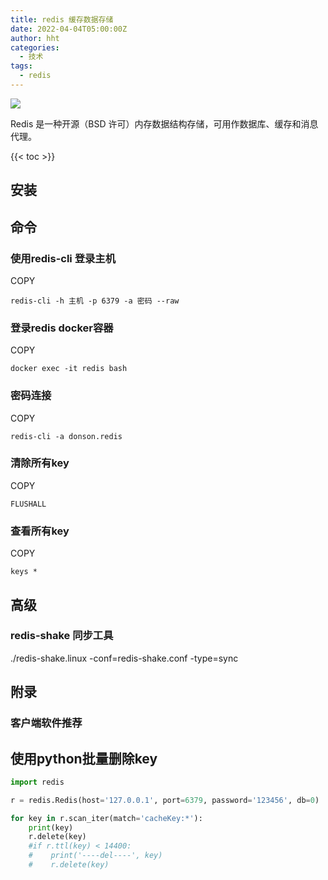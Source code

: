 ```yaml
---
title: redis 缓存数据存储
date: 2022-04-04T05:00:00Z
author: hht
categories:
  - 技术
tags:
  - redis
---
```


<img src="https://i.imgur.com/Sdjnacf.jpg" />

Redis 是一种开源（BSD 许可）内存数据结构存储，可用作数据库、缓存和消息代理。

<!--more-->

{{< toc >}}

## 安装[​](https://docs.littleriver.cc/v1/references/redis#%E5%AE%89%E8%A3%85)

## [](https://littleriver.cc/redis#heading-httpsdocslittleriverccv1referencesredise591bde4bba4 "Permalink")命令[​](https://docs.littleriver.cc/v1/references/redis#%E5%91%BD%E4%BB%A4)

### [](https://littleriver.cc/redis#heading-redis-cli-httpsdocslittleriverccv1referencesredise4bdbfe794a8redis-cli-e799bbe5bd95e4b8bbe69cba "Permalink")使用redis-cli 登录主机[​](https://docs.littleriver.cc/v1/references/redis#%E4%BD%BF%E7%94%A8redis-cli-%E7%99%BB%E5%BD%95%E4%B8%BB%E6%9C%BA)

COPY

```
redis-cli -h 主机 -p 6379 -a 密码 --raw
```

### [](https://littleriver.cc/redis#heading-redis-dockerhttpsdocslittleriverccv1referencesredise799bbe5bd95redis-dockere5aeb9e599a8 "Permalink")登录redis docker容器[​](https://docs.littleriver.cc/v1/references/redis#%E7%99%BB%E5%BD%95redis-docker%E5%AE%B9%E5%99%A8)

COPY

```
docker exec -it redis bash
```

### [](https://littleriver.cc/redis#heading-httpsdocslittleriverccv1referencesredise5af86e7a081e8bf9ee68ea5 "Permalink")密码连接[​](https://docs.littleriver.cc/v1/references/redis#%E5%AF%86%E7%A0%81%E8%BF%9E%E6%8E%A5)

COPY

```
redis-cli -a donson.redis
```

### [](https://littleriver.cc/redis#heading-keyhttpsdocslittleriverccv1referencesredise6b885e999a4e68980e69c89key "Permalink")清除所有key[​](https://docs.littleriver.cc/v1/references/redis#%E6%B8%85%E9%99%A4%E6%89%80%E6%9C%89key)

COPY

```
FLUSHALL
```

### [](https://littleriver.cc/redis#heading-keyhttpsdocslittleriverccv1referencesredise69fa5e79c8be68980e69c89key "Permalink")查看所有key[​](https://docs.littleriver.cc/v1/references/redis#%E6%9F%A5%E7%9C%8B%E6%89%80%E6%9C%89key)

COPY

```
keys *
```

## [](https://littleriver.cc/redis#heading-httpsdocslittleriverccv1referencesredise9ab98e7baa7 "Permalink")高级[​](https://docs.littleriver.cc/v1/references/redis#%E9%AB%98%E7%BA%A7)

### [](https://littleriver.cc/redis#heading-redis-shake-httpsdocslittleriverccv1referencesredisredis-shake-e5908ce6ada5e5b7a5e585b7 "Permalink")redis-shake 同步工具[​](https://docs.littleriver.cc/v1/references/redis#redis-shake-%E5%90%8C%E6%AD%A5%E5%B7%A5%E5%85%B7)

./redis-shake.linux -conf=redis-shake.conf -type=sync

## [](https://littleriver.cc/redis#heading-httpsdocslittleriverccv1referencesredise99984e5bd95 "Permalink")附录[​](https://docs.littleriver.cc/v1/references/redis#%E9%99%84%E5%BD%95)

### [](https://littleriver.cc/redis#heading-5a6i5oi356uv6l2v5lu25o6o6i2q "Permalink")客户端软件推荐


## 使用python批量删除key

```python
import redis

r = redis.Redis(host='127.0.0.1', port=6379, password='123456', db=0)

for key in r.scan_iter(match='cacheKey:*'):
    print(key)
    r.delete(key)
    #if r.ttl(key) < 14400:
    #    print('----del----', key)
    #    r.delete(key)
```
